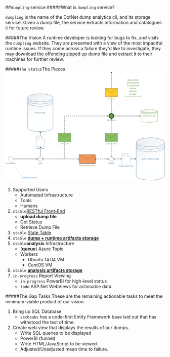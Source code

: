 ##`dumpling` service
#####What is `dumpling` service?

`dumpling` is the name of the DotNet dump analytics cli, and its storage service. Given a dump file, the service extracts information and catalogues it for future review.

#####The Vision
A runtime developer is looking for bugs to fix, and visits the `dumpling` website. They are presented with a view of the most impactful runtime issues. If they come across a failure they'd like to investigate, they may download the offending zipped up dump file and extract it to their machines for further review.


#####`The Status`The Pieces
![For Context](images/drawing1.png)

1. Supported Users
   - Automated Infrastructure
   - Tools
   - Humans
2. `stable`[RESTful Front-End](rest.md)
   - **upload dump file**
   - Get Status
   - Retrieve Dump File
3. `stable` [State Table](state-and-storage.md)
4. `stable` [**dump + runtime artifacts storage**](state-and-storage.md)
5. `stable`**analysis** Infrastructure
	- (**queue**) Azure Topic
	- Workers
		- Ubuntu 14.04 VM
		- CentOS VM
6. `stable` [**analysis artifacts storage**](state-and-storage.md)
7. `in-progress` Report Viewing
   - `in-progress` PowerBI for high-level status
   - `todo` ASP.Net WebViews for actionable data

#####The Gap Tasks
These are the remaining actionable tasks to meet the minimum-viable product of our vision.

1. Bring up SQL Database
    - `sschaabs` has a code-first Entity Framework base laid out that has withstood the test of time.
2. Create web view that displays the results of our dumps.
	- Write SQL queries to be displayed
	- PowerBI (funnel)
	- Write HTML/JavaScript to be viewed.
	- Adjusted/Unadjusted mean time to failure.
 
